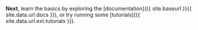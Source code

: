**Next**, learn the basics by exploring the
[documentation]({{ site.baseurl }}{{ site.data.url.docs }}), or try
running some [tutorials]({{ site.data.url.ext.tutorials }}).
